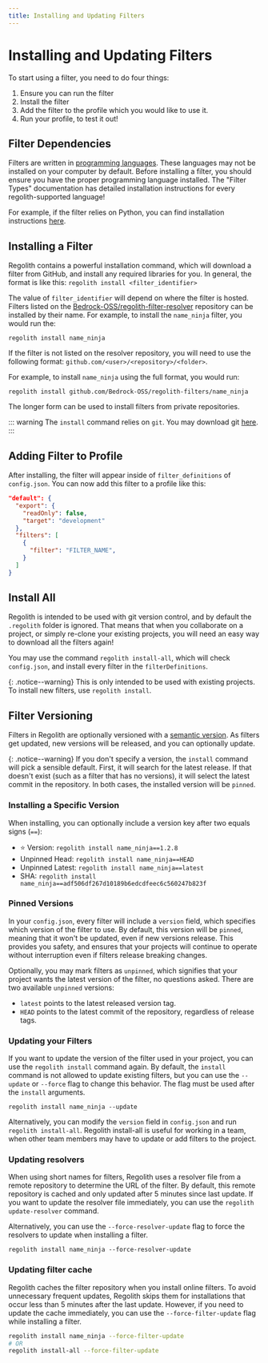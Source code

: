 ```yaml
---
title: Installing and Updating Filters
---
```


# Installing and Updating Filters

To start using a filter, you need to do four things:

 1. Ensure you can run the filter
 2. Install the filter
 3. Add the filter to the profile which you would like to use it.
 4. Run your profile, to test it out!

## Filter Dependencies

Filters are written in [programming languages](https://www.wikiwand.com/en/Programming_language). These languages may not be installed on your computer by default. Before installing a filter, you should ensure you have the proper programming language installed. The "Filter Types" documentation has detailed installation instructions for every regolith-supported language!

For example, if the filter relies on Python, you can find installation instructions [here](/guide/python-filters).

## Installing a Filter

Regolith contains a powerful installation command, which will download a filter from GitHub, and install any required libraries for you. In general, the format is like this: `regolith install <filter_identifier>`

The value of `filter_identifier` will depend on where the filter is hosted. Filters listed on the [Bedrock-OSS/regolith-filter-resolver](https://github.com/Bedrock-OSS/regolith-filter-resolver/blob/main/resolver.json) repository can be installed by their name. For example, to install the `name_ninja` filter, you would run the:

```
regolith install name_ninja
```
If the filter is not listed on the resolver repository, you will need to use the following format:
`github.com/<user>/<repository>/<folder>`.

For example, to install `name_ninja` using the full format, you would run:

```
regolith install github.com/Bedrock-OSS/regolith-filters/name_ninja
```
The longer form can be used to install filters from private repositories.


::: warning
The `install` command relies on `git`. You may download git [here](https://git-scm.com/download/win).
:::

## Adding Filter to Profile

After installing, the filter will appear inside of `filter_definitions` of `config.json`. You can now add this filter to a profile like this:

```json
"default": {
  "export": {
    "readOnly": false,
    "target": "development"
  },
  "filters": [
    {
      "filter": "FILTER_NAME",
    }
  ]
}
```

## Install All

Regolith is intended to be used with git version control, and by default the `.regolith` folder is ignored. That means that when you collaborate on a project, or simply re-clone your existing projects, you will need an easy way to download all the filters again!

You may use the command `regolith install-all`, which will check `config.json`, and install every filter in the `filterDefinitions`.

{: .notice--warning}
This is only intended to be used with existing projects. To install new filters, use `regolith install`.

## Filter Versioning

Filters in Regolith are optionally versioned with a [semantic version](https://semver.org/). As filters get updated, new versions will be released, and you can optionally update.

{: .notice--warning}
If you don't specify a version, the `install` command will pick a sensible default. First, it will search for the latest release. If that doesn't exist (such as a filter that has no versions), it will select the latest commit in the repository. In both cases, the installed version will be `pinned`.

### Installing a Specific Version

When installing, you can optionally include a version key after two  equals signs (`==`):

 - ⭐ Version: `regolith install name_ninja==1.2.8`
 - Unpinned Head: `regolith install name_ninja==HEAD`
 - Unpinned Latest: `regolith install name_ninja==latest`
 - SHA: `regolith install name_ninja==adf506df267d10189b6edcdfeec6c560247b823f`

### Pinned Versions

In your `config.json`, every filter will include a `version` field, which specifies which version of the filter to use. By default, this version will be `pinned`, meaning that it won't be updated, even if new versions release. This provides you safety, and ensures that your projects will continue to operate without interruption even if filters release breaking changes.

Optionally, you may mark filters as `unpinned`, which signifies that your project wants the latest version of the filter, no questions asked. There are two available `unpinned` versions:
 - `latest` points to the latest released version tag.
 - `HEAD` points to the latest commit of the repository, regardless of release tags.

### Updating your Filters

If you want to update the version of the filter used in your project, you can use the `regolith install` command again. By default, the `install` command is not allowed to update existing filters, but you can use the `--update` or `--force` flag to change this behavior. The flag must be used after the `install` arguments.

```
regolith install name_ninja --update
```

Alternatively, you can modify the `version` field in `config.json` and run `regolith install-all`. Regolith install-all is useful for working in a team, when other team members may have to update or add filters to the project.

### Updating resolvers

When using short names for filters, Regolith uses a resolver file from a remote repository to determine the URL of the filter.
By default, this remote repository is cached and only updated after 5 minutes since last update. If you want to update the resolver file immediately, you can use the `regolith update-resolver` command.

Alternatively, you can use the `--force-resolver-update` flag to force the resolvers to update when installing a filter.

```
regolith install name_ninja --force-resolver-update
```

### Updating filter cache

Regolith caches the filter repository when you install online filters. To avoid unnecessary frequent updates, Regolith skips them for installations that occur less than 5 minutes after the last update.
However, if you need to update the cache immediately, you can use the `--force-filter-update` flag while installing a filter.

```bash
regolith install name_ninja --force-filter-update
# OR
regolith install-all --force-filter-update
```